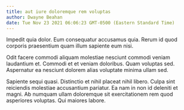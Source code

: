 ```yaml
---
title: aut iure doloremque rem voluptas
author: Dwayne Beahan
date: Tue Nov 23 2021 06:06:23 GMT-0500 (Eastern Standard Time)
---
```

Impedit quia dolor. Eum consequatur accusamus quia. Rerum id quod corporis praesentium quam illum sapiente eum nisi.

 Odit facere commodi aliquam molestiae nesciunt commodi veniam laudantium et. Commodi et et veniam doloribus. Quam voluptas sed. Aspernatur ea nesciunt dolorem alias voluptate minima ullam sed.

 Sapiente sequi quasi. Distinctio et nihil placeat nihil libero. Culpa sint reiciendis molestiae accusantium pariatur. Ea nam in non id deleniti et magni. Ab numquam ullam doloremque sit exercitationem rem quod asperiores voluptas. Qui maiores labore.